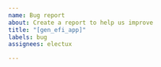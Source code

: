 ```yaml
---
name: Bug report
about: Create a report to help us improve
title: "[gen_efi_app]"
labels: bug
assignees: electux

---
```



